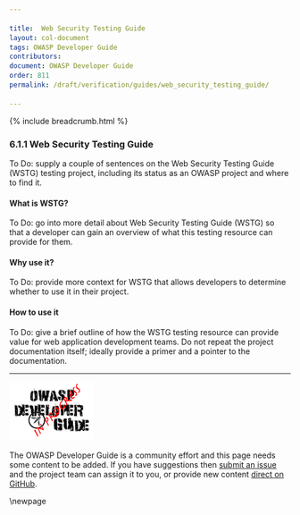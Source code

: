 ```yaml
---

title:  Web Security Testing Guide
layout: col-document
tags: OWASP Developer Guide
contributors:
document: OWASP Developer Guide
order: 811
permalink: /draft/verification/guides/web_security_testing_guide/

---
```


{% include breadcrumb.html %}

### 6.1.1 Web Security Testing Guide

To Do: supply a couple of sentences on the Web Security Testing Guide (WSTG) testing project,
including its status as an OWASP project and where to find it.

#### What is WSTG?

To Do: go into more detail about Web Security Testing Guide (WSTG) so that a developer
can gain an overview of what this testing resource can provide for them.

#### Why use it?

To Do: provide more context for WSTG that allows developers to determine whether to use it in their project.

#### How to use it

To Do: give a brief outline of how the WSTG testing resource can provide value for web application development teams.
Do not repeat the project documentation itself; ideally provide a primer and a pointer to the documentation.

----

![Developer Guide](../../assets/images/dg_wip.png "OWASP Developer Guide")

The OWASP Developer Guide is a community effort and this page needs some content to be added.
If you have suggestions then [submit an issue][issue080101] and the project team can assign it to you,
or provide new content [direct on GitHub][edit080101].

[issue080101]: https://github.com/OWASP/www-project-developer-guide/issues/new?labels=enhancement&template=request.md&title=Update:%2008-verification/01-guides/01-wstg
[edit080101]: https://github.com/OWASP/www-project-developer-guide/blob/main/draft/08-verification/01-guides/01-wstg.md

\newpage
